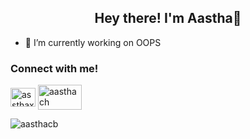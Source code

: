 <h2 align=center> Hey there! I'm Aastha👋</h2>

<!--
**aasthacb/aasthacb** is a ✨ _special_ ✨ repository because its `README.md` (this file) appears on your GitHub profile.

Here are some ideas to get you started:
-->
- 🔭 I’m currently working on OOPS
<h3 align="left">Connect with me!</h3>
<p align="left">
<a href="https://instagram.com/assthaxxc" target="blank"><img align="center" src="https://raw.githubusercontent.com/rahuldkjain/github-profile-readme-generator/master/src/images/icons/Social/instagram.svg" alt="assthaxxc" height="30" width="40" /></a>
<a href="https://www.linkedin.com/in/aasthach/" target="blank"><img align="center" src="https://img.shields.io/badge/LinkedIn-0077B5?style=for-the-badge&logo=linkedin&logoColor=white" alt="aasthach" height="40" width="70" /></a>
</p>

<p><img align="left" src="https://github-readme-stats.vercel.app/api/top-langs?username=aasthacb&show_icons=true&theme=dark&locale=en&layout=compact" alt="aasthacb" /></p>


